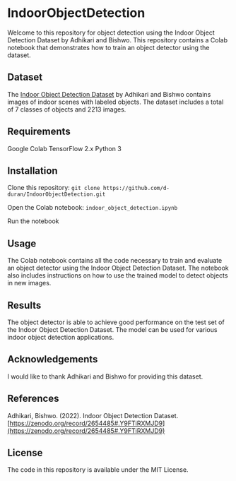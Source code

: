 # IndoorObjectDetection

Welcome to this repository for object detection using the Indoor Object Detection Dataset by Adhikari and Bishwo. This repository contains a Colab notebook that demonstrates how to train an object detector using the dataset.

## Dataset

The [Indoor Object Detection Dataset](https://zenodo.org/record/2654485#.Y9FTiRXMJD9) by Adhikari and Bishwo contains images of indoor scenes with labeled objects. The dataset includes a total of 7 classes of objects and 2213 images.

## Requirements

Google Colab
TensorFlow 2.x
Python 3

## Installation

Clone this repository: 
```git clone https://github.com/d-duran/IndoorObjectDetection.git```

Open the Colab notebook: `indoor_object_detection.ipynb`

Run the notebook

## Usage

The Colab notebook contains all the code necessary to train and evaluate an object detector using the Indoor Object Detection Dataset. The notebook also includes instructions on how to use the trained model to detect objects in new images.

## Results

The object detector is able to achieve good performance on the test set of the Indoor Object Detection Dataset. The model can be used for various indoor object detection applications.

## Acknowledgements

I would like to thank Adhikari and Bishwo for providing this dataset.

## References

Adhikari, Bishwo. (2022). Indoor Object Detection Dataset. [https://zenodo.org/record/2654485#.Y9FTiRXMJD9](https://zenodo.org/record/2654485#.Y9FTiRXMJD9)

## License

The code in this repository is available under the MIT License.
